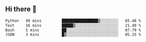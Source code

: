## Hi there 👋

<!--START_SECTION:waka-->

```txt
Python   49 mins         ████████████████▒░░░░░░░░   65.48 %
Text     16 mins         █████▒░░░░░░░░░░░░░░░░░░░   21.49 %
Bash     5 mins          ██░░░░░░░░░░░░░░░░░░░░░░░   07.79 %
JSON     3 mins          █▒░░░░░░░░░░░░░░░░░░░░░░░   05.25 %
```

<!--END_SECTION:waka-->

<!--
**OliverShang/OliverShang** is a ✨ _special_ ✨ repository because its `README.md` (this file) appears on your GitHub profile.

Here are some ideas to get you started:

- 🔭 I’m currently working on ...
- 🌱 I’m currently learning ...
- 👯 I’m looking to collaborate on ...
- 🤔 I’m looking for help with ...
- 💬 Ask me about ...
- 📫 How to reach me: ...
- 😄 Pronouns: ...
- ⚡ Fun fact: ...
-->
